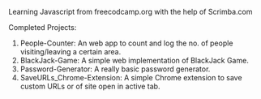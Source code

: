Learning Javascript from freecodcamp.org with the help of Scrimba.com

Completed Projects:

1. People-Counter: An web app to count and log the no. of people visiting/leaving a certain area.
2. BlackJack-Game: A simple web implementation of BlackJack Game.
3. Password-Generator: A really basic password generator.
4. SaveURLs_Chrome-Extension: A simple Chrome extension to save custom URLs or of site open in active tab.
